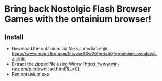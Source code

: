 # Bring back Nostolgic Flash Browser Games with the ontainium browser!

## Install
- Download the ontainium zip file via mediafire @ https://www.mediafire.com/file/war33w707m4sb0j/ontainium+windows.zip/file
- Extract the zipped file using Winrar [https://www.win-rar.com/predownload.html?&L=0]
- Run ontainium.exe
